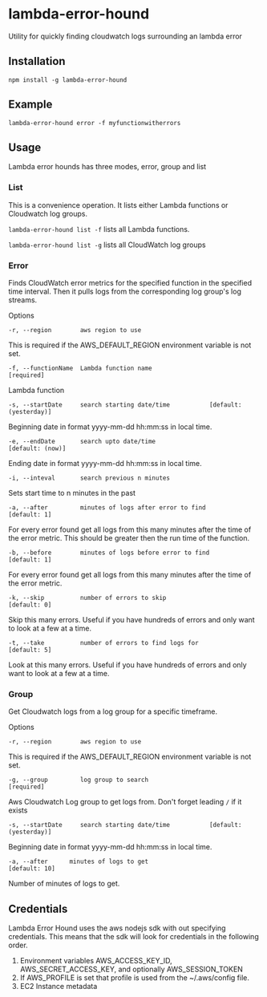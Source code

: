 # lambda-error-hound
Utility for quickly finding cloudwatch logs surrounding an lambda error 

## Installation

`npm install -g lambda-error-hound`

## Example

`lambda-error-hound error -f myfunctionwitherrors`

## Usage

Lambda error hounds has three modes, error, group and list

### List
This is a convenience operation. It lists either Lambda functions or Cloudwatch log groups.

`lambda-error-hound list -f` lists all Lambda functions.

`lambda-error-hound list -g` lists all CloudWatch log groups


### Error
Finds CloudWatch error metrics for the specified function in the specified time interval. Then it pulls logs from the corresponding log group's log streams.

Options

	-r, --region        aws region to use

This is required if the AWS_DEFAULT_REGION environment variable is not set.

	-f, --functionName  Lambda function name                            [required]

Lambda function

	-s, --startDate     search starting date/time           [default: (yesterday)]

Beginning date in format yyyy-mm-dd hh:mm:ss in local time.

	-e, --endDate       search upto date/time                     [default: (now)]

Ending date in format yyyy-mm-dd hh:mm:ss in local time.

	-i, --inteval       search previous n minutes

Sets start time to n minutes in the past

	-a, --after         minutes of logs after error to find           [default: 1]

For every error found get all logs from this many minutes after the time of the error metric.
This should be greater then the run time of the function.

	-b, --before        minutes of logs before error to find          [default: 1]

For every error found get all logs from this many minutes after the time of the error metric.

	-k, --skip          number of errors to skip                      [default: 0]

Skip this many errors. Useful if you have hundreds of errors and only want to look at a few at a time.

	-t, --take          number of errors to find logs for             [default: 5]

Look at this many errors. Useful if you have hundreds of errors and only want to look at a few at a time.

### Group
Get Cloudwatch logs from a log group for a specific timeframe.

Options

	-r, --region        aws region to use

This is required if the AWS_DEFAULT_REGION environment variable is not set.

	-g, --group         log group to search                             [required]

Aws Cloudwatch Log group to get logs from. Don't forget leading `/` if it exists

	-s, --startDate     search starting date/time           [default: (yesterday)]

Beginning date in format yyyy-mm-dd hh:mm:ss in local time.

    -a, --after      minutes of logs to get                          [default: 10]

Number of minutes of logs to get.


## Credentials

Lambda Error Hound uses the aws nodejs sdk with out specifying credentials.
This means that the sdk will look for credentials in the following order.
  1. Environment variables AWS_ACCESS_KEY_ID, AWS_SECRET_ACCESS_KEY, and optionally AWS_SESSION_TOKEN
  2. If AWS_PROFILE is set that profile is used from the ~/.aws/config file.
  3. EC2 Instance metadata

